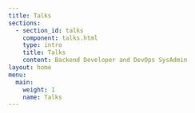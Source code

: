 ```yaml
---
title: Talks
sections:
  - section_id: talks
    component: talks.html
    type: intro
    title: Talks
    content: Backend Developer and DevOps SysAdmin
layout: home
menu:
  main:
    weight: 1
    name: Talks
---
```

